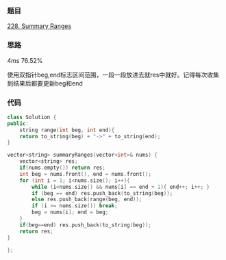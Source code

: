 ### 题目
[228. Summary Ranges](https://leetcode-cn.com/problems/summary-ranges/submissions/)
### 思路
4ms 76.52%

使用双指针beg,end标志区间范围，一段一段放进去就res中就好。记得每次收集到结果后都要更新beg和end
###  代码
```c++
class Solution {
public:
    string range(int beg, int end){
	return to_string(beg) + "->" + to_string(end);
}

vector<string> summaryRanges(vector<int>& nums) {
	vector<string> res;
    if(nums.empty()) return res;
	int beg = nums.front(), end = nums.front();
	for (int i = 1; i<nums.size(); i++){
		while (i<nums.size() && nums[i] == end + 1){ end++; i++; }
		if (beg == end) res.push_back(to_string(beg));
		else res.push_back(range(beg, end));
		if (i >= nums.size()) break;
		beg = nums[i]; end = beg;
	}
	if(beg==end) res.push_back(to_string(beg));
	return res;
}

};
```
